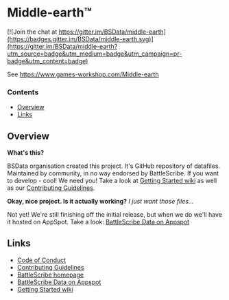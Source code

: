 # Middle-earth™

[![Join the chat at https://gitter.im/BSData/middle-earth](https://badges.gitter.im/BSData/middle-earth.svg)](https://gitter.im/BSData/middle-earth?utm_source=badge&utm_medium=badge&utm_campaign=pr-badge&utm_content=badge)

See https://www.games-workshop.com/Middle-earth

### Contents

* [Overview][]
* [Links][]

## Overview
[Overview]: #overview

__What's this?__

BSData organisation created this project. It's GitHub repository of datafiles.
Maintained by community, in no way endorsed by BattleScribe. If you want
to develop - cool! We need you! Take a look at [Getting Started wiki][] as well as our [Contributing Guidelines][].

__Okay, nice project. Is it actually working?__ _I just want those files..._

Not yet! We're still finishing off the initial release, but when we do we'll have it hosted on AppSpot. Take a look: [BattleScribe Data on Appspot][]


## Links
[Links]: #links

* [Code of Conduct][]
* [Contributing Guidelines][]
* [BattleScribe homepage][]
* [BattleScribe Data on Appspot][]
* [Getting Started wiki][]

[Code of Conduct]: /BSData/middle-earth/blob/master/CODE_OF_CONDUCT.md
[BattleScribe homepage]: http://www.battlescribe.net/
[BattleScribe Data on Appspot]: http://battlescribedata.appspot.com/#/repos
[Getting Started wiki]: https://github.com/BSData/catalogue-development/wiki/Getting-Started#contributing
[Contributing Guidelines]: /BSData/middle-earth/blob/master/CONTRIBUTING.md
